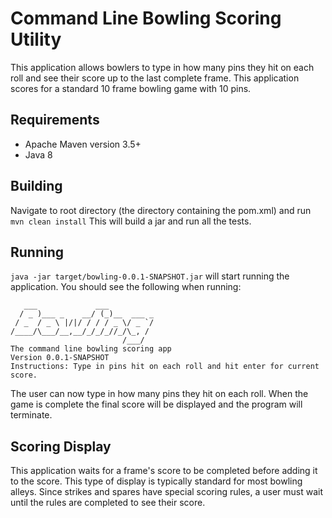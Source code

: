 # Command Line Bowling Scoring Utility
This application allows bowlers to type in how many pins they hit on each roll and see their score up to the last complete frame.
This application scores for a standard 10 frame bowling game with 10 pins.

## Requirements
* Apache Maven version 3.5+
* Java 8

## Building
Navigate to root directory (the directory containing the pom.xml) and run
`mvn clean install`
This will build a jar and run all the tests.

## Running
`java -jar target/bowling-0.0.1-SNAPSHOT.jar` will start running the application.
You should see the following when running:

```
   ___             ___          
  / _ )___ _    __/ (_)__  ___ _
 / _  / _ \ |/|/ / / / _ \/ _ `/
/____/\___/__,__/_/_/_//_/\_, / 
                         /___/  
The command line bowling scoring app
Version 0.0.1-SNAPSHOT
Instructions: Type in pins hit on each roll and hit enter for current score.

```
The user can now type in how many pins they hit on each roll. When the game is complete the final score will be displayed and the program will terminate. 

## Scoring Display
This application waits for a frame's score to be completed before adding it to the score. This type of display is typically standard for most bowling alleys.
Since strikes and spares have special scoring rules, a user must wait until the rules are completed to see their score. 

